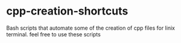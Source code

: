 # cpp-creation-shortcuts
Bash scripts that automate some of the creation of cpp files for linix terminal.
feel free to use these scripts
